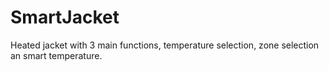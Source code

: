 # SmartJacket
Heated jacket with 3 main functions, temperature selection, zone selection an smart temperature.

